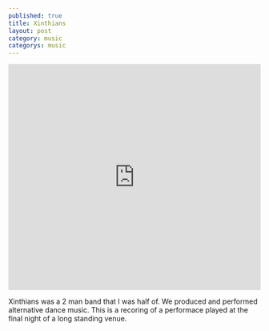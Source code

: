 ```yaml
---
published: true
title: Xinthians
layout: post
category: music
categorys: music
---
```


<iframe width="100%" height="450" scrolling="no" frameborder="no" src="https://w.soundcloud.com/player/?url=https%3A//api.soundcloud.com/tracks/3656625&amp;auto_play=false&amp;hide_related=false&amp;show_comments=true&amp;show_user=true&amp;show_reposts=false&amp;visual=true"></iframe>

Xinthians was a 2 man band that I was half of. We produced and performed alternative dance music. This is a recoring of a performace played at the final night of a long standing venue.
